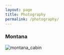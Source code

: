 ```yaml
---
layout: page
title: Photography
permalink: /photography/
---
```

### Montana 

![montana_cabin](https://phillipsantoro.github.io/images/montana_cabin.JPG)
